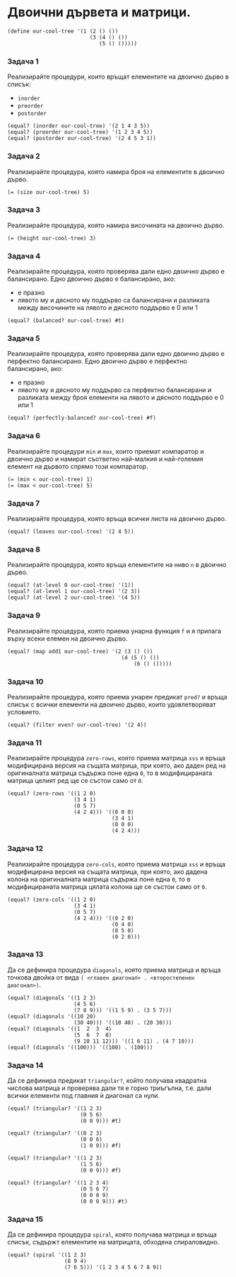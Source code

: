 # Двоични дървета и матрици.

```racket
(define our-cool-tree '(1 (2 () ())
                          (3 (4 () ())
                             (5 () ()))))
```

### Задача 1
Реализирайте процедури, които връщат елементите на двоично дърво в списък:
 - `inorder`
 - `preorder`
 - `postorder`

```racket
(equal? (inorder our-cool-tree) '(2 1 4 3 5))
(equal? (preorder our-cool-tree) '(1 2 3 4 5))
(equal? (postorder our-cool-tree) '(2 4 5 3 1))
```

### Задача 2
Реализирайте процедурa, която намира броя на елементите в двоично дърво.

```racket
(= (size our-cool-tree) 5)
```

### Задача 3
Реализирайте процедурa, която намира височината на двоично дърво.

```racket
(= (height our-cool-tree) 3)
```

### Задача 4
Реализирайте процедура, която проверява дали едно двоично дърво е балансирано. Едно двоично дърво е балансирано, ако:
 - е празно
 - лявото му и дясното му поддърво са балансирани и разликата между
височините на лявото и дясното поддърво е 0 или 1

```racket
(equal? (balanced? our-cool-tree) #t)
```

### Задача 5
Реализирайте процедура, която проверява дали едно двоично дърво е перфектно балансирано. Едно двоично дърво е перфектно балансирано, ако:
 - е празно
 - лявото му и дясното му поддърво са перфектно балансирани и разликата между
броя елементи на лявото и дясното поддърво е 0 или 1

```racket
(equal? (perfectly-balanced? our-cool-tree) #f)
```

### Задача 6
Реализирайте процедури `min` и `max`, които приемат компаратор и двоично дърво и намират съответно най-малкия и най-големия елемент на дървото спрямо този компаратор.

```racket
(= (min < our-cool-tree) 1)
(= (max < our-cool-tree) 5)
```

### Задача 7
Реализирайте процедура, която връща всички листа на двоично дърво.

```racket
(equal? (leaves our-cool-tree) '(2 4 5))
```

### Задача 8
Реализирайте процедура, която връща елементите на ниво `n` в двоично дърво.

```racket
(equal? (at-level 0 our-cool-tree) '(1))
(equal? (at-level 1 our-cool-tree) '(2 3))
(equal? (at-level 2 our-cool-tree) '(4 5))
```

### Задача 9
Реализирайте процедура, която приема унарна функция `f` и я прилага върху всеки елемен на двоично дърво.

```racket
(equal? (map add1 our-cool-tree) '(2 (3 () ())
                                    (4 (5 () ())
                                        (6 () ()))))
```

### Задача 10
Реализирайте процедура, която приема унарен предикат `pred?` и връща списък с всички елементи на двоично дърво, които удовлетворяват условието.

```racket
(equal? (filter even? our-cool-tree) '(2 4))
```

### Задача 11
Реализирайте процедура `zero-rows`, която приема матрица `xss` и връща модифицирана версия на същата матрица, при която, ако даден ред на оригиналната матрица съдържа поне една `0`, то в модифицираната матрица целият ред ще се състои само от `0`.

```racket
(equal? (zero-rows '((1 2 0) 
                     (3 4 1) 
                     (0 5 7) 
                     (4 2 4))) '((0 0 0) 
                                 (3 4 1) 
                                 (0 0 0) 
                                 (4 2 4)))
```

### Задача 12
Реализирайте процедура `zero-cols`, която приема матрица `xss` и връща модифицирана версия на същата матрица, при която, ако дадена колона на оригиналната матрица съдържа поне една `0`, то в модифицираната матрица цялата колона ще се състои само от `0`.

```racket
(equal? (zero-cols '((1 2 0)
                     (3 4 1)
                     (0 5 7)
                     (4 2 4))) '((0 2 0)
                                 (0 4 0)
                                 (0 5 0)
                                 (0 2 0)))
```

### Задача 13
Да се дефинира процедура `diagonals`, която приема матрица и връща точкова двойка от вида `( <главен диагонал> . <второстепенен диагонал>)`.

```racket
(equal? (diagonals '((1 2 3) 
                     (4 5 6) 
                     (7 8 9))) '((1 5 9) . (3 5 7)))
(equal? (diagonals '((10 20) 
                     (30 40))) '((10 40) . (20 30)))
(equal? (diagonals '((1  2  3  4) 
                     (5  6  7  8) 
                     (9 10 11 12))) '((1 6 11) . (4 7 10)))
(equal? (diagonals '((100))) '((100) . (100)))
```

### Задача 14
Да се дефинира предикат `triangular?`, който получава квадратна числова матрица и проверява дали тя е горно триъгълна, т.е. дали всички елементи под главния ѝ диагонал са нули.

```racket
(equal? (triangular? '((1 2 3)
                       (0 5 6)
                       (0 0 9))) #t)

(equal? (triangular? '((0 2 3)
                       (0 0 6)
                       (1 0 0))) #f)

(equal? (triangular? '((1 2 3)
                       (1 5 6)
                       (0 0 9))) #f)

(equal? (triangular? '((1 2 3 4)
                       (0 5 6 7)
                       (0 0 8 9)
                       (0 0 0 9))) #t)
```

### Задача 15
Да се дефинира процедура `spiral`, която получава матрица и връща списък, съдържт елементите на матрицата, обходена спираловидно.

```racket
(equal? (spiral '((1 2 3) 
                  (8 9 4) 
                  (7 6 5))) '(1 2 3 4 5 6 7 8 9))
```